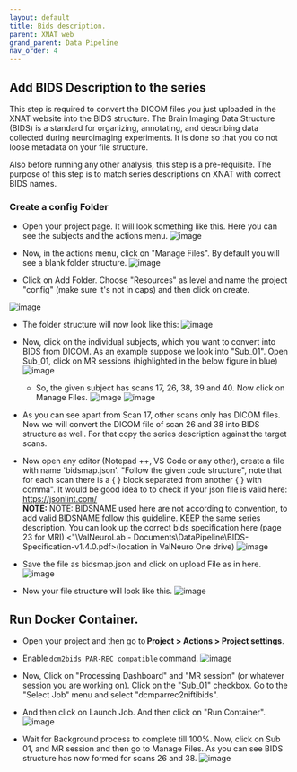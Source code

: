 ```yaml
---
layout: default
title: Bids description.
parent: XNAT web
grand_parent: Data Pipeline
nav_order: 4
---
```


## Add BIDS Description to the series
This step is required to convert the DICOM files you just uploaded in the XNAT website into the BIDS structure. 
The Brain Imaging Data Structure (BIDS) is a standard for organizing, annotating, and describing data collected during neuroimaging experiments. 
It is done so that you do not loose metadata on your file structure. 

Also before running any other analysis, this step is a pre-requisite. 
The purpose of this step is to match series descriptions on XNAT with correct BIDS names.  

### Create a config Folder
- Open your project page. It will look something like this. Here you can see the subjects and the actions menu.
![image](https://user-images.githubusercontent.com/40626584/200135858-5afc97b1-cee7-40b4-ba40-abddde22fad6.png)

- Now, in the actions menu, click on "Manage Files". By default you will see a blank folder structure. 
![image](https://user-images.githubusercontent.com/40626584/200135954-e42d46dd-633f-4436-a69d-00f8327b0d64.png)


- Click on Add Folder. Choose "Resources" as level and name the project "config" (make sure it's not in caps) and then click on create.  

![image](https://user-images.githubusercontent.com/40626584/200136018-163a29ad-4ff1-49f0-844f-87360248b922.png)

  - The folder structure will now look like this: 
  ![image](https://user-images.githubusercontent.com/40626584/200136032-1bcd113d-762d-4da3-8b00-4ded3f6884d1.png)

- Now, click on the individual subjects, which you want to convert into BIDS from DICOM. As an example suppose we look into "Sub_01". Open Sub_01, click on MR sessions (highlighted in the below figure in blue)
![image](https://user-images.githubusercontent.com/40626584/200136090-a754ab05-92a9-4cf6-af21-6131ca19fe90.png)


  - So, the given subject has scans 17, 26, 38, 39 and 40. Now click on Manage Files. 
![image](https://user-images.githubusercontent.com/40626584/200136111-0158e078-3855-4942-9d4e-22e3ed5ec87c.png)
![image](https://user-images.githubusercontent.com/40626584/200136121-54c9996d-9bc1-4b89-9446-41e8ab9943f1.png)


- As you can see apart from Scan 17, other scans only has DICOM files. Now we will convert the DICOM file of scan 26 and 38 into BIDS structure as well. For that copy the series description against the target scans.  
- Now open any editor (Notepad ++, VS Code or any other), create a file with name 'bidsmap.json'. "Follow the given code structure", note that for each scan there is a { } block separated from another { } with comma". It would be good idea to to check if your json file is valid here: https://jsonlint.com/  
**NOTE:** NOTE: BIDSNAME used here are not according to convention, to add valid BIDSNAME follow this guideline. KEEP the same series description. You can look up the correct bids specification here (page 23 for MRI) <"\ValNeuroLab - Documents\DataPipeline\BIDS-Specification-v1.4.0.pdf>(location in ValNeuro One drive)
![image](https://user-images.githubusercontent.com/40626584/200136178-f2aceb96-0688-45e8-89c1-b402af0788ae.png)

- Save the file as bidsmap.json and click on upload File as in here. 
![image](https://user-images.githubusercontent.com/40626584/200136197-a7cd76a3-31d2-4140-99a5-c6d3ec39277f.png)

- Now your file structure will look like this.
![image](https://user-images.githubusercontent.com/40626584/200136226-ef10e75c-35c2-46d8-acd2-1e280e1bebf6.png)

## Run Docker Container.
- Open your project and then go to **Project > Actions > Project settings**.
- Enable ``dcm2bids PAR-REC compatible`` command.
![image](https://user-images.githubusercontent.com/40626584/200136364-d0c3e038-4555-4d87-8224-7e37e0cea094.png)


- Now, Click on "Processing Dashboard" and "MR session" (or whatever session you are working on). Click on the "Sub_01" checkbox. Go to the "Select Job" menu and select "dcmparrec2niftibids". 
- And then click on Launch Job. And then click on "Run Container". 
![image](https://user-images.githubusercontent.com/40626584/200136394-26aa1071-d781-4a1d-849f-6318dc831517.png)

- Wait for Background process to complete till 100%. Now, click on Sub 01, and MR session and then go to Manage Files. As you can see BIDS structure has now formed for scans 26 and 38. 
 ![image](https://user-images.githubusercontent.com/40626584/200136423-335ab4a2-fa09-4ae9-adc9-2c9e90a8eca9.png)






